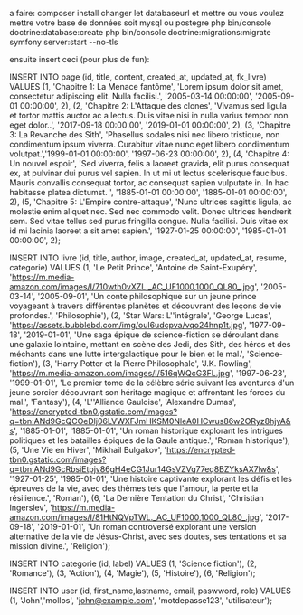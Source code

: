 a faire:
composer install
changer let databaseurl et mettre ou vous voulez mettre votre base de données soit mysql ou postegre
php bin/console doctrine:database:create
php bin/console doctrine:migrations:migrate
symfony server:start --no-tls

ensuite insert ceci (pour plus de fun):

INSERT INTO page (id, title, content, created_at, updated_at, fk_livre) VALUES
(1, 'Chapitre 1: La Menace fantôme', 'Lorem ipsum dolor sit amet, consectetur adipiscing elit. Nulla facilisi.', '2005-03-14 00:00:00', '2005-09-01 00:00:00', 2),
(2, 'Chapitre 2: L'Attaque des clones', 'Vivamus sed ligula et tortor mattis auctor ac a lectus. Duis vitae nisi in nulla varius tempor non eget dolor..', '2017-09-18 00:00:00', '2019-01-01 00:00:00', 2),
(3, 'Chapitre 3:  La Revanche des Sith', 'Phasellus sodales nisi nec libero tristique, non condimentum ipsum viverra. Curabitur vitae nunc eget libero condimentum volutpat.','1999-01-01 00:00:00', '1997-06-23 00:00:00', 2),
(4, 'Chapitre 4: Un nouvel espoir', 'Sed viverra, felis a laoreet gravida, elit purus consequat ex, at pulvinar dui purus vel sapien. In ut mi ut lectus scelerisque faucibus. Mauris convallis consequat tortor, ac consequat sapien vulputate in. In hac habitasse platea dictumst. ', '1885-01-01 00:00:00', '1885-01-01 00:00:00', 2),
(5, 'Chapitre 5:  L'Empire contre-attaque', 'Nunc ultrices sagittis ligula, ac molestie enim aliquet nec. Sed nec commodo velit. Donec ultrices hendrerit sem. Sed vitae tellus sed purus fringilla congue. Nulla facilisi. Duis vitae ex id mi lacinia laoreet a sit amet sapien.', '1927-01-25 00:00:00', '1985-01-01 00:00:00', 2);

INSERT INTO livre (id, title, author, image, created_at, updated_at, resume, categorie)
VALUES 
    (1, 'Le Petit Prince', 'Antoine de Saint-Exupéry', 'https://m.media-amazon.com/images/I/710wth0vXZL._AC_UF1000,1000_QL80_.jpg', '2005-03-14', '2005-09-01', 'Un conte philosophique sur un jeune prince voyageant à travers différentes planètes et découvrant des leçons de vie profondes.', 'Philosophie'),
    (2, 'Star Wars: L''intégrale', 'George Lucas', 'https://assets.bubblebd.com/img/oul6udcpva/vqo24hnp1t.jpg', '1977-09-18', '2019-01-01', 'Une saga épique de science-fiction se déroulant dans une galaxie lointaine, mettant en scène des Jedi, des Sith, des héros et des méchants dans une lutte intergalactique pour le bien et le mal.', 'Science-fiction'),
    (3, 'Harry Potter et la Pierre Philosophale', 'J.K. Rowling', 'https://m.media-amazon.com/images/I/516qWQcG3FL.jpg', '1997-06-23', '1999-01-01', 'Le premier tome de la célèbre série suivant les aventures d\'un jeune sorcier découvrant son héritage magique et affrontant les forces du mal.', 'Fantasy'),
    (4, 'L''Alliance Gauloise', 'Alexandre Dumas', 'https://encrypted-tbn0.gstatic.com/images?q=tbn:ANd9GcQCOeDlj06LVWXFJmHKSM0NleA0HCwus86w2ORyz8hjyA&s', '1885-01-01', '1885-01-01', 'Un roman historique explorant les intrigues politiques et les batailles épiques de la Gaule antique.', 'Roman historique'),
    (5, 'Une Vie en Hiver', 'Mikhail Bulgakov', 'https://encrypted-tbn0.gstatic.com/images?q=tbn:ANd9GcRbsiEtpjv86gH4eCG1Jur14GsVZVq77eq8BZYksAX7lw&s', '1927-01-25', '1985-01-01', 'Une histoire captivante explorant les défis et les épreuves de la vie, avec des thèmes tels que l\'amour, la perte et la résilience.', 'Roman'),
    (6, 'La Dernière Tentation du Christ', 'Christian Ingerslev', 'https://m.media-amazon.com/images/I/81HtNQVpTWL._AC_UF1000,1000_QL80_.jpg', '2017-09-18', '2019-01-01', 'Un roman controversé explorant une version alternative de la vie de Jésus-Christ, avec ses doutes, ses tentations et sa mission divine.', 'Religion');

INSERT INTO categorie (id, label) VALUES
    (1, 'Science fiction'),
    (2, 'Romance'),
    (3, 'Action'),
    (4, 'Magie'),
    (5, 'Histoire'),
    (6, 'Religion');

INSERT INTO user (id, first_name,lastname, email, paswword, role)
VALUES
    (1, 'John','mollos', 'john@example.com', 'motdepasse123', 'utilisateur');
